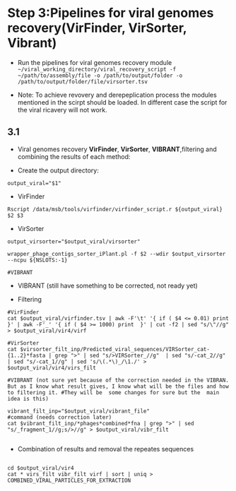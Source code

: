 
# Step 3:Pipelines for viral genomes recovery(VirFinder, VirSorter, Vibrant)


* Run the pipelines for viral genomes recovery module ``` ~/viral_working_directory/viral_recovery_script -f ~/path/to/assembly/file -o /path/to/output/folder -o /path/to/output/folder/file/virsorter.tsv``` 

* Note: To achieve revovery and derepeplication process the modules mentioned in the scirpt should be loaded. In different case the script for the viral ricavery will not work.

## 3.1 
* Viral genomes recovery **VirFinder**, **VirSorter**, **VIBRANT**,filtering and combining the results of each method:

* Create the output directory:
```mkdir $1
output_viral="$1" 
``` 
* VirFinder

```
Rscript /data/msb/tools/virfinder/virfinder_script.r ${output_viral} $2 $3
```
* VirSorter 

```
output_virsorter="$output_viral/virsorter"

wrapper_phage_contigs_sorter_iPlant.pl -f $2 --wdir $output_virsorter --ncpu ${NSLOTS:-1}

#VIBRANT 
```
* VIBRANT (still have something to be corrected, not ready yet)


* Filtering  
```
#VirFinder
cat $output_viral/virfinder.tsv | awk -F'\t' '{ if ( $4 <= 0.01) print }' | awk -F'_' '{ if ( $4 >= 1000) print  }' | cut -f2 | sed "s/\"//g" > $output_viral/vir4/virf

#VirSorter
cat $virsorter_filt_inp/Predicted_viral_sequences/VIRSorter_cat-{1..2}*fasta | grep ">" | sed "s/>VIRSorter_//g"  | sed "s/-cat_2//g" | sed "s/-cat_1//g" | sed 's/\(.*\)_/\1./' > $output_viral/vir4/virs_filt

#VIBRANT (not sure yet because of the correction needed in the VIBRAN. But as I know what result gives, I know what will be the files and how to filtering it. #They will be  some changes for sure but the  main idea is this)

vibrant_filt_inp="$output_viral/vibrant_file"
#command (needs correction later)
cat $vibrant_filt_inp/*phages*combined*fna | grep ">" | sed "s/_fragment_1//g;s/>//g" > $output_viral/vibr_filt


```

* Combination of results and removal the repeates sequences

```   

cd $output_viral/vir4
cat * virs_filt vibr_filt virf | sort | uniq > COMBINED_VIRAL_PARTICLES_FOR_EXTRACTION


```


